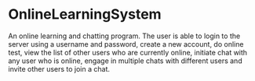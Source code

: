 # OnlineLearningSystem
An online learning and chatting program. The user is able to login to the server using a username and password, create a new account, do online test, view the list of other users who are currently online, initiate chat with any user who is online, engage in multiple chats with different users and invite other users to join a chat.
